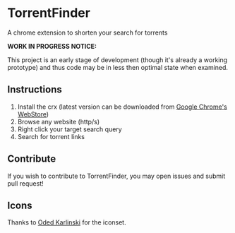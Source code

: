 # TorrentFinder

A chrome extension to shorten your search for torrents


 **WORK IN PROGRESS NOTICE:**

 This project is an early stage of development (though it's already a working prototype) and thus code may be in less then optimal state when examined.


## Instructions

1. Install the crx (latest version can be downloaded from [Google Chrome's WebStore](https://chrome.google.com/webstore/detail/torrent-finder/mejjkppjoaepiohjhjljbopdolidnndh))
2. Browse any website (http/s)
3. Right click your target search query
4. Search for torrent links

## Contribute

If you wish to contribute to TorrentFinder, you may open issues and submit pull request!

## Icons

Thanks to [Oded Karlinski](http://www.odk.co.il/) for the iconset.